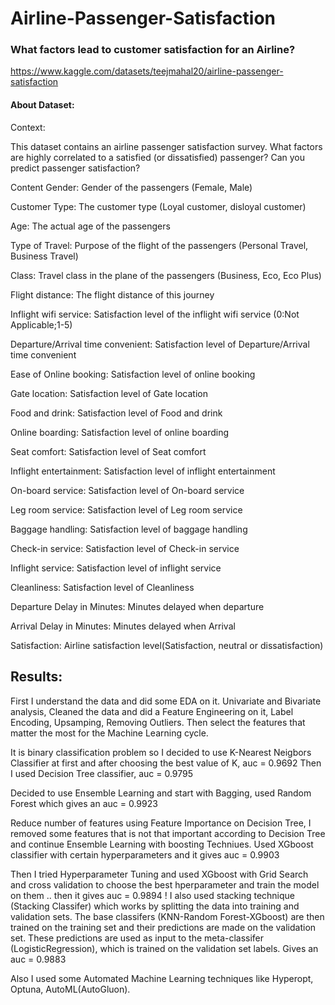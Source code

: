 # Airline-Passenger-Satisfaction

### What factors lead to customer satisfaction for an Airline?

https://www.kaggle.com/datasets/teejmahal20/airline-passenger-satisfaction

#### About Dataset:
Context:

This dataset contains an airline passenger satisfaction survey. What factors are highly correlated to a satisfied (or dissatisfied) passenger? Can you predict passenger satisfaction?

Content
Gender: Gender of the passengers (Female, Male)

Customer Type: The customer type (Loyal customer, disloyal customer)

Age: The actual age of the passengers

Type of Travel: Purpose of the flight of the passengers (Personal Travel, Business Travel)

Class: Travel class in the plane of the passengers (Business, Eco, Eco Plus)

Flight distance: The flight distance of this journey

Inflight wifi service: Satisfaction level of the inflight wifi service (0:Not Applicable;1-5)

Departure/Arrival time convenient: Satisfaction level of Departure/Arrival time convenient

Ease of Online booking: Satisfaction level of online booking

Gate location: Satisfaction level of Gate location

Food and drink: Satisfaction level of Food and drink

Online boarding: Satisfaction level of online boarding

Seat comfort: Satisfaction level of Seat comfort

Inflight entertainment: Satisfaction level of inflight entertainment

On-board service: Satisfaction level of On-board service

Leg room service: Satisfaction level of Leg room service

Baggage handling: Satisfaction level of baggage handling

Check-in service: Satisfaction level of Check-in service

Inflight service: Satisfaction level of inflight service

Cleanliness: Satisfaction level of Cleanliness

Departure Delay in Minutes: Minutes delayed when departure

Arrival Delay in Minutes: Minutes delayed when Arrival

Satisfaction: Airline satisfaction level(Satisfaction, neutral or dissatisfaction)

## Results: 

First I understand the data and did some EDA on it. Univariate and Bivariate analysis, Cleaned the data and did a Feature Engineering on it, Label Encoding, Upsamping, Removing Outliers. Then select the features that matter the most for the Machine Learning cycle.

It is binary classification problem so I decided to use K-Nearest Neigbors Classifier at first and after choosing the best value of K, auc = 0.9692
Then I used Decision Tree classifier, auc = 0.9795

Decided to use Ensemble Learning and start with Bagging, used Random Forest which gives an auc = 0.9923

Reduce number of features using Feature Importance on Decision Tree, I removed some features that is not that important according to Decision Tree and continue Ensemble Learning with boosting Techniues.
Used XGboost classifier with certain hyperparameters and it gives auc = 0.9903

Then I tried Hyperparameter Tuning and used XGboost with Grid Search and cross validation to choose the best hperparameter and train the model on them .. then it gives auc = 0.9894 !
I also used stacking technique (Stacking Classifer) which works by splitting the data into training and validation sets. The base classifers (KNN-Random Forest-XGboost) are then trained on the training set and their predictions are made on the validation set. These predictions are used as input to the meta-classifer (LogisticRegression), which is trained on the validation set labels. Gives an auc = 0.9883

Also I used some Automated Machine Learning techniques like Hyperopt, Optuna, AutoML(AutoGluon).
